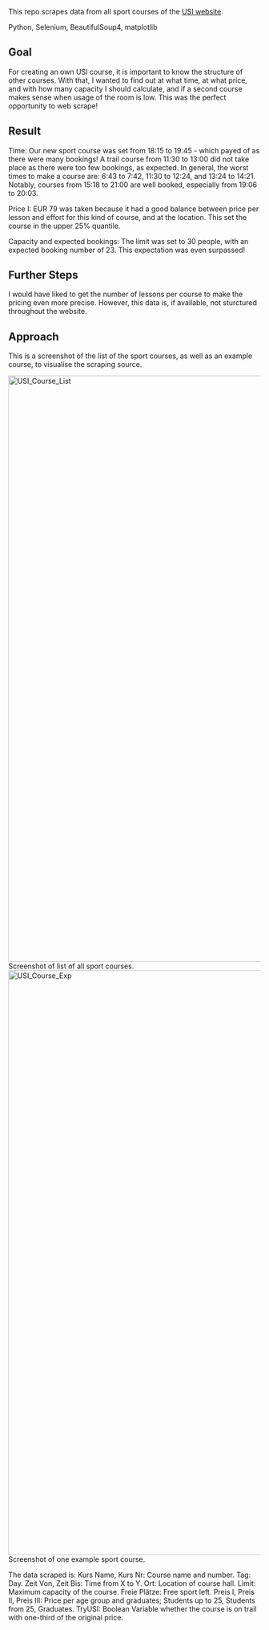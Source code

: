 This repo scrapes data from all sport courses of the [USI website](usi.at). 

Python, Selenium, BeautifulSoup4, matplotlib

## Goal
For creating an own USI course, it is important to know the structure of other courses. With that, I wanted to find out at what time, at what price, and with how many capacity I should calculate, and if a second course makes sense when usage of the room is low. This was the perfect opportunity to web scrape! 


## Result
Time: Our new sport course was set from 18:15 to 19:45 - which payed of as there were many bookings! A trail course from 11:30 to 13:00 did not take place as there were too few bookings, as expected. 
In general, the worst times to make a course are: 6:43 to 7:42, 11:30 to 12:24, and 13:24 to 14:21. Notably, courses from 15:18 to 21:00 are well booked, especially from 19:06 to 20:03. 

Price I: EUR 79 was taken because it had a good balance between price per lesson and effort for this kind of course, and at the location. This set the course in the upper 25% quantile. 

Capacity and expected bookings: The limit was set to 30 people, with an expected booking number of 23. This expectation was even surpassed! 


## Further Steps
I would have liked to get the number of lessons per course to make the pricing even more precise. However, this data is, if available, not sturctured throughout the website. 


## Approach
This is a screenshot of the list of the sport courses, as well as an example course, to visualise the scraping source.

<img width="1168" alt="USI_Course_List" src="https://github.com/RobbsX/USI-Scrape/assets/79597633/20574bc7-e2f9-47ef-a45e-f999601c8565">
Screenshot of list of all sport courses. 

<img width="1165" alt="USI_Course_Exp" src="https://github.com/RobbsX/USI-Scrape/assets/79597633/c89484f9-6e9c-4583-a1eb-e2f165a6e69e">
Screenshot of one example sport course. 

The data scraped is: 
Kurs Name, Kurs Nr: Course name and number. 
Tag: Day.
Zeit Von, Zeit Bis: Time from X to Y. 
Ort: Location of course hall. 
Limit: Maximum capacity of the course. 
Freie Plätze: Free sport left.
Preis I, Preis II, Preis III: Price per age group and graduates; Students up to 25, Students from 25, Graduates. 
TryUSI: Boolean Variable whether the course is on trail with one-third of the original price. 

